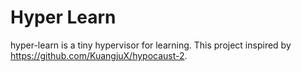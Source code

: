 # Hyper Learn

hyper-learn is a tiny hypervisor for learning. This project inspired by <https://github.com/KuangjuX/hypocaust-2>.

